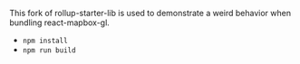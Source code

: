 This fork of rollup-starter-lib is used to demonstrate a weird behavior when bundling react-mapbox-gl.

* `npm install`
* `npm run build`
